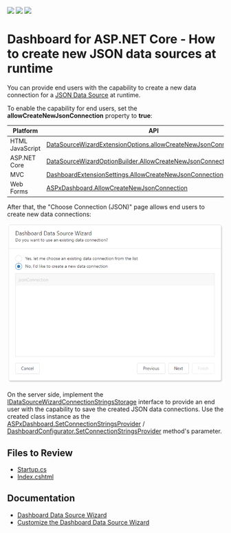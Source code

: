 <!-- default badges list -->
![](https://img.shields.io/endpoint?url=https://codecentral.devexpress.com/api/v1/VersionRange/217485549/21.2.1%2B)
[![](https://img.shields.io/badge/Open_in_DevExpress_Support_Center-FF7200?style=flat-square&logo=DevExpress&logoColor=white)](https://supportcenter.devexpress.com/ticket/details/T827714)
[![](https://img.shields.io/badge/📖_How_to_use_DevExpress_Examples-e9f6fc?style=flat-square)](https://docs.devexpress.com/GeneralInformation/403183)
<!-- default badges end -->

# Dashboard for ASP.NET Core - How to create new JSON data sources at runtime

You can provide end users with the capability to create a new data connection for a [JSON Data Source](https://docs.devexpress.com/Dashboard/DevExpress.DashboardCommon.DashboardJsonDataSource) at runtime.

To enable the capability for end users, set the **allowCreateNewJsonConnection** property to **true**:

Platform | API
-----|------
 HTML JavaScript | [DataSourceWizardExtensionOptions.allowCreateNewJsonConnection](https://docs.devexpress.com/Dashboard/js-DevExpress.Dashboard.Designer.DataSourceWizardExtensionOptions#js_DevExpress_Dashboard_Designer_DataSourceWizardExtensionOptions_allowCreateNewJsonConnection)
 ASP.NET Core | [DataSourceWizardOptionBuilder.AllowCreateNewJsonConnection(Boolean)](https://docs.devexpress.com/Dashboard/DevExpress.DashboardAspNetCore.DataSourceWizardOptionBuilder.AllowCreateNewJsonConnection(System.Boolean))
 MVC | [DashboardExtensionSettings.AllowCreateNewJsonConnection](https://docs.devexpress.com/Dashboard/DevExpress.DashboardWeb.Mvc.DashboardExtensionSettings.AllowCreateNewJsonConnection) 
 Web Forms | [ASPxDashboard.AllowCreateNewJsonConnection](https://docs.devexpress.com/Dashboard/DevExpress.DashboardWeb.ASPxDashboard.AllowCreateNewJsonConnection) 

After that, the "Choose Connection (JSON)" page allows end users to create new data connections:

![Can create new data connections](img.png)

On the server side, implement the [IDataSourceWizardConnectionStringsStorage](https://docs.devexpress.com/Dashboard/DevExpress.DashboardWeb.IDataSourceWizardConnectionStringsStorage) interface to provide an end user with the capability to save the created JSON data connections. Use the created class instance as the [ASPxDashboard.SetConnectionStringsProvider](https://docs.devexpress.com/Dashboard/DevExpress.DashboardWeb.ASPxDashboard.SetConnectionStringsProvider(DevExpress.DashboardWeb.IDataSourceWizardConnectionStringsStorage)) / [DashboardConfigurator.SetConnectionStringsProvider](https://docs.devexpress.com/Dashboard/DevExpress.DashboardWeb.DashboardConfigurator.SetConnectionStringsProvider(DevExpress.DashboardWeb.IDataSourceWizardConnectionStringsStorage)) method's parameter.

## Files to Review

* [Startup.cs](./CS/AspNetCoreDashboard/Startup.cs)
* [Index.cshtml](./CS/AspNetCoreDashboard/Pages/Index.cshtml)

## Documentation

- [Dashboard Data Source Wizard](https://docs.devexpress.com/Dashboard/117680/)
- [Customize the Dashboard Data Source Wizard](https://docs.devexpress.com/Dashboard/401330/)
